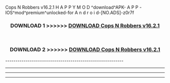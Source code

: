  Cops N Robbers v16.2.1 H A P P Y M O D ^download^APK- A P P -IOS^mod^premium^unlocked-for A n d r o i d-[NO.ADS]-z0r7f



<div align="center">

<h3>DOWNLOAD 1 >>>>>> <a href="https://en-mod.web.app/?en= Cops N Robbers v16.2.1">DOWNLOAD Cops N Robbers v16.2.1 </a></h3><br>

<h3>DOWNLOAD 2 >>>>>> <a href="https://en-mod.web.app/?en= Cops N Robbers v16.2.1">DOWNLOAD Cops N Robbers v16.2.1 </a></h3>

</div>
----------------------------------------------------------

----------------------------------------------------------

----------------------------------------------------------

----------------------------------------------------------



